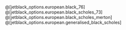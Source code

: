 @[jetblack_options.european.black_76]
@[jetblack_options.european.black_scholes_73]
@[jetblack_options.european.black_scholes_merton]
@[jetblack_options.european.generalised_black_scholes]
